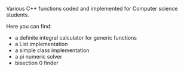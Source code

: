 ﻿Various C++ functions coded and implemented for Computer science students.

Here you can find:
-  a definite integral calculator for generic functions
- a List implementation
- a simple class implementation
- a pi numeric solver
- bisection 0 finder
